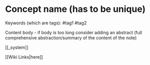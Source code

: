 # Concept name (has to be unique)

Keywords (which are tags): #tag1 #tag2

Content body - if body is too long consider adding an abstract (full comprehensive abstraction/summary of the content of the note)

[[_system]]

[[Wiki Links|here]]